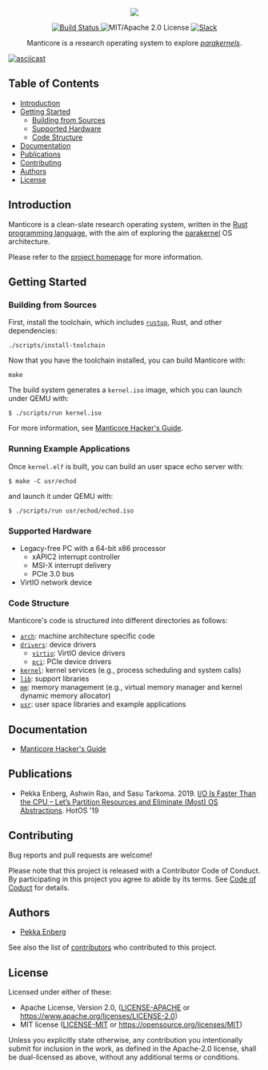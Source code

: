 <p align="center">
<img src="docs/images/manticore.png">
<p>

<p align="center">
<a href="https://circleci.com/gh/manticoreos/manticore">
  <img src="https://circleci.com/gh/manticoreos/manticore/tree/master.svg?style=svg" alt="Build Status">
</a>
<img src="https://img.shields.io/badge/license-MIT%2FApache--2.0-blue.svg" alt="MIT/Apache 2.0 License">
<a href="https://join.slack.com/t/manticoreos/shared_invite/zt-10516cdkl-uXnQeqGXq8Lkz0Z0kp_LnQ">
  <img src="https://img.shields.io/badge/Slack-4A154B?logo=slack&logoColor=white" alt="Slack">
</a>
</p>

<p align="center">
  Manticore is a research operating system to explore <a href="http://penberg.org/parakernel-hotos19.pdf"><i>parakernels</i></a>.
</p>

[![asciicast](https://asciinema.org/a/WBQaRkKvKv35RDIWl0QXYNssw.svg)](https://asciinema.org/a/WBQaRkKvKv35RDIWl0QXYNssw)

## Table of Contents

* [Introduction](#introduction)
* [Getting Started](#getting-started)
  * [Building from Sources](#building-from-sources)
  * [Supported Hardware](#supported-hardware)
  * [Code Structure](#code-structure)
* [Documentation](#documentation)
* [Publications](#publications)
* [Contributing](#contributing)
* [Authors](#authors)
* [License](#license)

## Introduction

Manticore is a clean-slate research operating system, written in the [Rust programming language](https://www.rust-lang.org/), with the aim of exploring the [parakernel](http://penberg.org/parakernel-hotos19.pdf) OS architecture.

Please refer to the [project homepage](https://manticoreos.io/) for more information.

## Getting Started

### Building from Sources

First, install the toolchain, which includes [`rustup`](https://rustup.rs/), Rust, and other dependencies:

```
./scripts/install-toolchain
```

Now that you have the toolchain installed, you can build Manticore with:

```
make
```

The build system generates a `kernel.iso` image, which you can launch under QEMU with:

```
$ ./scripts/run kernel.iso
```

For more information, see [Manticore Hacker's Guide](HACKING.md).

### Running Example Applications

Once `kernel.elf` is built, you can build an user space echo server with:

```
$ make -C usr/echod
```

and launch it under QEMU with:

```
$ ./scripts/run usr/echod/echod.iso
```

### Supported Hardware

 * Legacy-free PC with a 64-bit x86 processor
   * xAPIC2 interrupt controller
   * MSI-X interrupt delivery
   * PCIe 3.0 bus
 * VirtIO network device

### Code Structure

Manticore's code is structured into different directories as follows:

* [`arch`](./arch): machine architecture specific code
* [`drivers`](./drivers): device drivers
  * [`virtio`](./drivers/virtio): VirtIO device drivers
  * [`pci`](./drivers/pci): PCIe device drivers
* [`kernel`](./kernel): kernel services (e.g., process scheduling and system calls)
* [`lib`](./lib): support libraries
* [`mm`](./mm): memory management (e.g., virtual memory manager and kernel dynamic memory allocator)
* [`usr`](./usr): user space libraries and example applications
  
## Documentation

* [Manticore Hacker's Guide](HACKING.md)

## Publications

* Pekka Enberg, Ashwin Rao, and Sasu Tarkoma. 2019. [I/O Is Faster Than the CPU – Let’s Partition Resources and Eliminate (Most) OS Abstractions](http://penberg.org/parakernel-hotos19.pdf). HotOS '19

## Contributing

Bug reports and pull requests are welcome!

Please note that this project is released with a Contributor Code of Conduct. By participating in this project you agree to abide by its terms. See [Code of Coduct](code-of-conduct.md) for details.

## Authors

* [Pekka Enberg](https://penberg.org)

See also the list of [contributors](https://github.com/penberg/manticore/contributors) who contributed to this project.

## License

Licensed under either of these:

 * Apache License, Version 2.0, ([LICENSE-APACHE](LICENSE-APACHE) or https://www.apache.org/licenses/LICENSE-2.0)
 * MIT license ([LICENSE-MIT](LICENSE-MIT) or https://opensource.org/licenses/MIT)
   
Unless you explicitly state otherwise, any contribution you intentionally submit for inclusion in the work, as defined in the Apache-2.0 license, shall be dual-licensed as above, without any additional terms or conditions.
